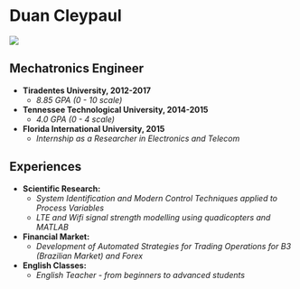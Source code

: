 # Duan Cleypaul
![](https://scontent.fbfh2-1.fna.fbcdn.net/v/t1.0-1/p160x160/72333010_2261706763938650_3107215612372320256_n.jpg?_nc_cat=103&amp;_nc_oc=AQn_0ApO2RRn0GTzLF5QwH21qu1HejQ-dT4xcvlW6OU8vF189HU4MpgTB7-3gVPzC_c&amp;_nc_ht=scontent.fbfh2-1.fna&amp;oh=4049612f444ca48d6bda5675be7c06ef&amp;oe=5E24B5EB)

## Mechatronics Engineer
* **Tiradentes University, 2012-2017**
  * *8.85 GPA (0 - 10 scale)*
* **Tennessee Technological University, 2014-2015**
  * *4.0 GPA (0 - 4 scale)*
* **Florida International University, 2015**
  * *Internship as a Researcher in Electronics and Telecom*

## Experiences
* **Scientific Research:**
  * *System Identification and Modern Control Techniques applied to Process Variables*
  * *LTE and Wifi signal strength modelling using quadicopters and MATLAB*
* **Financial Market:**
  * *Development of Automated Strategies for Trading Operations for B3 (Brazilian Market) and Forex*
* **English Classes:**
  * *English Teacher - from beginners to advanced students*

